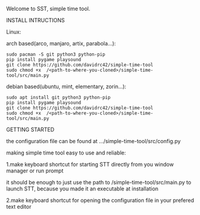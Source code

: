Welcome to SST, simple time tool.

INSTALL INTRUCTIONS

Linux:

arch based(arco, manjaro, artix, parabola...):
```
sudo pacman -S git python3 python-pip
pip install pygame playsound
git clone https://github.com/davidrc42/simple-time-tool
sudo chmod +x  /<path-to-where-you-cloned>/simple-time-tool/src/main.py
```
debian based(ubuntu, mint, elementary, zorin...):
```
sudo apt install git python3 python-pip
pip install pygame playsound
git clone https://github.com/davidrc42/simple-time-tool
sudo chmod +x  /<path-to-where-you-cloned>/simple-time-tool/src/main.py
```
GETTING STARTED

the configuration file can be found at .../simple-time-tool/src/config.py
  
making simple time tool easy to use and reliable:
  
1.make keyboard shortcut for starting STT directly from you window manager or run prompt
  
it should be enough to just use the path to /simple-time-tool/src/main.py to launch STT, because you made it an executable at installation
  
2.make keyboard shortcut for opening the configuration file in your prefered text editor


